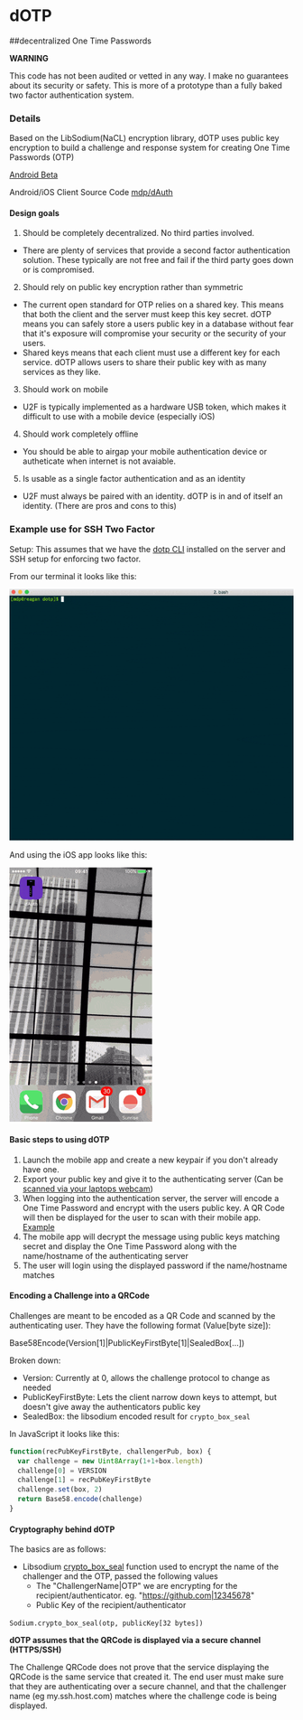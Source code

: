 # dOTP
##decentralized One Time Passwords

__WARNING__

This code has not been audited or vetted in any way.
I make no guarantees about its security or safety.
This is more of a prototype than a fully baked two factor authentication system.

### Details

Based on the LibSodium(NaCL) encryption library, dOTP uses public key encryption to build a challenge and response system for creating One Time Passwords (OTP)

[Android Beta](https://play.google.com/apps/testing/space.atrailing.dauth)

Android/iOS Client Source Code [mdp/dAuth](https://github.com/mdp/dAuth)

#### Design goals

1. Should be completely decentralized. No third parties involved.
  - There are plenty of services that provide a second factor authentication solution. These typically
  are not free and fail if the third party goes down or is compromised.
2. Should rely on public key encryption rather than symmetric
  - The current open standard for OTP relies on a shared key. This means that both the client and the server must keep this key secret. dOTP means you can safely store a users public key in a database without fear that it's exposure will compromise your security or the security of your users.
  - Shared keys means that each client must use a different key for each service. dOTP allows users to share their public key with as many services as they like.
3. Should work on mobile
  - U2F is typically implemented as a hardware USB token, which makes it difficult to use with a mobile device (especially iOS)
4. Should work completely offline
  - You should be able to airgap your mobile authentication device or autheticate when internet is not avaiable.
5. Is usable as a single factor authentication and as an identity
  - U2F must always be paired with an identity. dOTP is in and of itself an identity. (There are pros and cons to this)

### Example use for SSH Two Factor

Setup: This assumes that we have the [dotp CLI](https://github.com/mdp/go-dotp) installed on the server and SSH setup for enforcing two factor.

From our terminal it looks like this:

![Terminal two factor](https://github.com/mdp/dotp/raw/master/sshTwoFactor1.gif)

And using the iOS app looks like this:

![iOS app](https://github.com/mdp/dotp/raw/master/dAuthDemo1.gif)


#### Basic steps to using dOTP

1. Launch the mobile app and create a new keypair if you don't already have one.
2. Export your public key and give it to the authenticating server (Can be [scanned via your laptops webcam](https://mdp.github.io/dotp/scan/?redir=https%3A%2F%2Fmdp.github.io%2Fdotp%2Fdemo%2F%23%2F%3F))
3. When logging into the authentication server, the server will encode a One Time Password and encrypt with the users public key. A QR Code will then be displayed for the user to scan with their mobile app. [Example](https://mdp.github.io/dotp/demo/#/BPAkh9cmVnQYwJN5QCmoysNp89355PfNyDfApBWmuMQZL?_k=6y3749)
4. The mobile app will decrypt the message using public keys matching secret and display the One Time Password along with the name/hostname of the authenticating server
5. The user will login using the displayed password if the name/hostname matches

#### Encoding a Challenge into a QRCode

Challenges are meant to be encoded as a QR Code and scanned by the authenticating user. They have the following format (Value[byte size]):

Base58Encode(Version[1]|PublicKeyFirstByte[1]|SealedBox[...])

Broken down:

- Version: Currently at 0, allows the challenge protocol to change as needed
- PublicKeyFirstByte: Lets the client narrow down keys to attempt, but doesn't give away the authenticators public key
- SealedBox: the libsodium encoded result for `crypto_box_seal`

In JavaScript it looks like this:

```javascript
function(recPubKeyFirstByte, challengerPub, box) {
  var challenge = new Uint8Array(1+1+box.length)
  challenge[0] = VERSION
  challenge[1] = recPubKeyFirstByte
  challenge.set(box, 2)
  return Base58.encode(challenge)
}
```

#### Cryptography behind dOTP

The basics are as follows:
- Libsodium [crypto_box_seal](https://download.libsodium.org/doc/public-key_cryptography/sealed_boxes.html) function used to encrypt the name of the challenger and the OTP, passed the following values
  - The "ChallengerName|OTP" we are encrypting for the recipient/authenticator. eg. "https://github.com|12345678"
  - Public Key of the recipient/authenticator

`Sodium.crypto_box_seal(otp, publicKey[32 bytes])`

__dOTP assumes that the QRCode is displayed via a secure channel (HTTPS/SSH)__

The Challenge QRCode does not prove that the service displaying the QRCode is the same service that created it. The end user must make sure that they are authenticating over a secure channel, and that the challenger name (eg my.ssh.host.com) matches where the challenge code is being displayed.

